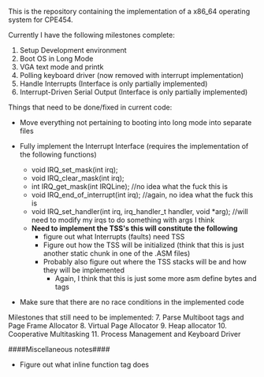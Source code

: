This is the repository containing the implementation of a x86_64 operating system for CPE454.

Currently I have the following milestones complete:
1. Setup Development environment
2. Boot OS in Long Mode
3. VGA text mode and printk
4. Polling keyboard driver (now removed with interrupt implementation)
5. Handle Interrupts (Interface is only partially implemented)
6. Interrupt-Driven Serial Output (Interface is only partially implemented)

Things that need to be done/fixed in current code:
* Move everything not pertaining to booting into long mode into separate files
* Fully implement the Interrupt Interface (requires the implementation of the following functions)
  * void IRQ_set_mask(int irq);
  * void IRQ_clear_mask(int irq);
  * int IRQ_get_mask(int IRQLine); //no idea what the fuck this is
  * void IRQ_end_of_interrupt(int irq); //again, no idea what the fuck this is
  * void IRQ_set_handler(int irq, irq_handler_t handler, void *arg); //will need to modify my irqs to do something with args I think
  * **Need to implement the TSS's this will constitute the following**
  	* figure out what Interrupts (faults) need TSS
  	* Figure out how the TSS will be initialized (think that this is just another static chunk in one of the .ASM files)
  	* Probably also figure out where the TSS stacks will be and how they will be implemented
  		* Again, I think that this is just some more asm define bytes and tags

* Make sure that there are no race conditions in the implemented code

Milestones that still need to be implemented:
7. Parse Multiboot tags and Page Frame Allocator
8. Virtual Page Allocator
9. Heap allocator
10. Cooperative Multitasking
11. Process Management and Keyboard Driver

####Miscellaneous notes####
* Figure out what inline function tag does